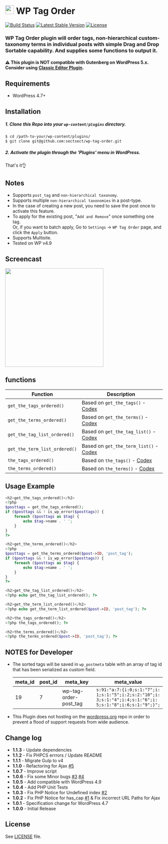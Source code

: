 # <img src="https://github-sect.s3-ap-northeast-1.amazonaws.com/logo.svg" width="28" height="auto"> WP Tag Order

[![Build Status](https://travis-ci.org/sectsect/wp-tag-order.svg?branch=master)](https://travis-ci.org/sectsect/wp-tag-order) [![Latest Stable Version](https://poser.pugx.org/sectsect/wp-tag-order/v/stable)](https://packagist.org/packages/sectsect/wp-tag-order) [![License](https://poser.pugx.org/sectsect/wp-tag-order/license)](https://packagist.org/packages/sectsect/wp-tag-order)

### WP Tag Order plugin will order tags, non-hierarchical custom-taxonomy terms in individual posts with simple Drag and Drop Sortable capability. And supplies some functions to output it.

#### :warning: This plugin is NOT compatible with Gutenberg on WordPress 5.x. Consider using [Classic Editor Plugin](https://wordpress.org/plugins/classic-editor/).

## Requirements

- WordPress 4.7+

## Installation

##### 1. Clone this Repo into your `wp-content/plugins` directory.
```sh
$ cd /path-to-your/wp-content/plugins/
$ git clone git@github.com:sectsect/wp-tag-order.git
```

##### 2. Activate the plugin through the 'Plugins' menu in WordPress.<br>
That's it:ok_hand:

## Notes

* Supports `post_tag` and `non-hierarchical taxonomy`.
* Supports multiple `non-hierarchical taxonomies` in a post-type.
* In the case of creating a new post, you need to save the post once to activate this feature.
* To apply for the existing post, "`Add and Remove`" once something one tag.  
Or, if you want to batch apply, Go to `Settings` -> `WP Tag Order` page, and click the `Apply` button.
* Supports Multisite.
* Tested on WP v4.9

## Screencast

 <img src="https://github-sect.s3-ap-northeast-1.amazonaws.com/wp-tag-order/wp-tag-order.gif" width="314" height="auto">

## functions

| Function | Description |
| ------ | ----------- |
| `get_the_tags_ordered()`  | Based on `get_the_tags()` - [Codex](https://codex.wordpress.org/Function_Reference/get_the_tags)  |
| `get_the_terms_ordered()` | Based on `get_the_terms()` - [Codex](https://developer.wordpress.org/reference/functions/get_the_terms/)  |
| `get_the_tag_list_ordered()` | Based on `get_the_tag_list()` - [Codex](https://codex.wordpress.org/Function_Reference/get_the_tag_list)  |
| `get_the_term_list_ordered()` | Based on `get_the_term_list()` - [Codex](https://codex.wordpress.org/Function_Reference/get_the_term_list)  |
| `the_tags_ordered()` | Based on `the_tags()` - [Codex](https://codex.wordpress.org/Function_Reference/the_tags)  |
| `the_terms_ordered()` | Based on `the_terms()` - [Codex](https://codex.wordpress.org/Function_Reference/the_terms)  |

## Usage Example

``` php
<h2>get_the_tags_ordered()</h2>
<?php
$posttags = get_the_tags_ordered();
if ($posttags && ! is_wp_error($posttags)) {
    foreach ($posttags as $tag) {
        echo $tag->name . ' ';
    }
}
?>

<h2>get_the_terms_ordered()</h2>
<?php
$posttags = get_the_terms_ordered($post->ID, 'post_tag');
if ($posttags && ! is_wp_error($posttags)) {
    foreach ($posttags as $tag) {
        echo $tag->name . ' ';
    }
}
?>

<h2>get_the_tag_list_ordered()</h2>
<?php echo get_the_tag_list_ordered(); ?>

<h2>get_the_term_list_ordered()</h2>
<?php echo get_the_term_list_ordered($post->ID, 'post_tag'); ?>

<h2>the_tags_ordered()</h2>
<?php the_tags_ordered(); ?>

<h2>the_terms_ordered()</h2>
<?php the_terms_ordered($post->ID, 'post_tag'); ?>
```

## NOTES for Developer

* The sorted tags will be saved in `wp_postmeta` table with an array of tag id that has been serialized as custom field.

  <table>
  <thead>
  <tr>
  <th>meta_id</th>
  <th>post_id</th>
  <th>meta_key</th>
  <th>meta_value</th>
  </tr>
  </thead>
  <tbody>
  <tr>
  <td>19</td>
  <td>7</td>
  <td>wp-tag-order-post_tag</td>
  <td><code style="word-break: break-all;">s:91:"a:7:{i:0;s:1:"7";i:1;s:1:"5";i:2;s:2:"10";i:3;s:1:"4";i:4;s:1:"6";i:5;s:1:"8";i:6;s:1:"9";}";</code></td>
  </tr></tbody></table>

* This Plugin does not hosting on the [wordpress.org](https://wordpress.org/) repo in order to prevent a flood of support requests from wide audience.

## Change log  
 * **1.1.3** - Update dependencies
 * **1.1.2** - Fix PHPCS errrors / Update README
 * **1.1.1** - Migrate Gulp to v4
 * **1.1.0** - Refactoring for Ajax [#5](https://github.com/sectsect/wp-tag-order/issues/5)
 * **1.0.7** - Improve script
 * **1.0.6** - Fix some Minor bugs [#3](https://github.com/sectsect/wp-tag-order/issues/3) [#4](https://github.com/sectsect/wp-tag-order/issues/4)
 * **1.0.5** - Add compatible with WordPress 4.9
 * **1.0.4** - Add PHP Unit Tests
 * **1.0.3** - Fix PHP Notice for Undefined index [#2](https://github.com/sectsect/wp-tag-order/issues/2)
 * **1.0.2** - Fix PHP Notice for has_cap [#1](https://github.com/sectsect/wp-tag-order/issues/1) & Fix incorrect URL Paths for Ajax
 * **1.0.1** - Specification change for WordPress 4.7
 * **1.0.0** - Initial Release

## License

See [LICENSE](https://github.com/sectsect/wp-tag-order/blob/master/LICENSE) file.
